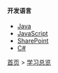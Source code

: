 #### 开发语言

* [Java](java/java.md)
* [JavaScript](javascript/javascript.md)
* [SharePoint](SharePoint/SharePoint.md)
* [C#](CSharp/CSharp.md)


[首页](../../README.md) > [学习总览](../../introduction/studyCatalogList.md)
